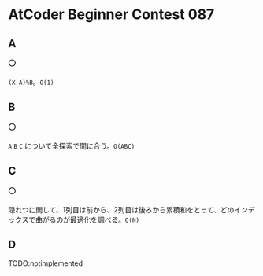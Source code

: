 # AtCoder Beginner Contest 087

## A

:o:

`(X-A)%B`。`O(1)`

## B

:o:

`A` `B` `C` について全探索で間に合う。`O(ABC)`

## C

:o:

隠れつに関して、1列目は前から、2列目は後ろから累積和をとって、どのインデックスで曲がるのが最適化を調べる。`O(N)`

## D

TODO:notimplemented

